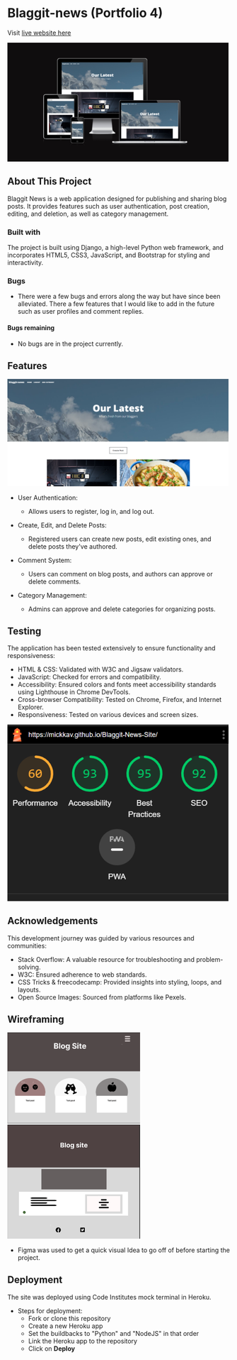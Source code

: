 # Blaggit-news (Portfolio 4)

Visit [live website here]("[https://mickkav.github.io/RockPaperScissorsLizardSpock/](https://mickkav.github.io/Blaggit-News-Site/)")

<img src="media/img/amiresponsiveblag.png" alt="image of app page on multiple devices" width="500">

## About This Project
Blaggit News is a web application designed for publishing and sharing blog posts. It provides features such as user authentication, post creation, editing, and deletion, as well as category management. 

### Built with
The project is built using Django, a high-level Python web framework, and incorporates HTML5, CSS3, JavaScript, and Bootstrap for styling and interactivity.

### Bugs
- There were a few bugs and errors along the way but have since been alleviated. There a few features that I would like to add in the future such as user profiles and comment replies.

#### Bugs remaining
- No bugs are in the project currently.


## Features

<img src="media/img/blaggit1.png" alt="screenshot of the site home page" width = "500">

- User Authentication:
    - Allows users to register, log in, and log out.

- Create, Edit, and Delete Posts:
    - Registered users can create new posts, edit existing ones, and delete posts they've authored.

- Comment System:
    - Users can comment on blog posts, and authors can approve or delete comments.

- Category Management:
    - Admins can approve and delete categories for organizing posts.
 
## Testing

The application has been tested extensively to ensure functionality and responsiveness:

- HTML & CSS: Validated with W3C and Jigsaw validators.
- JavaScript: Checked for errors and compatibility.
- Accessibility: Ensured colors and fonts meet accessibility standards using Lighthouse in Chrome DevTools.
- Cross-browser Compatibility: Tested on Chrome, Firefox, and Internet Explorer.
- Responsiveness: Tested on various devices and screen sizes.

<img src="media/img/blaggcessibility.png" alt="screenshot of accessibility score" width = "500">

## Acknowledgements

This development journey was guided by various resources and communities:

- Stack Overflow: A valuable resource for troubleshooting and problem-solving.
- W3C: Ensured adherence to web standards.
- CSS Tricks & freecodecamp: Provided insights into styling, loops, and layouts.
- Open Source Images: Sourced from platforms like Pexels.

## Wireframing

<img src="media/img/figmatic.png" alt="screenshots of wireframe" width = "300"> <img src="media/img/figmatic1.png" alt="screenshots of wireframe" width = "300">

- Figma was used to get a quick visual Idea to go off of before starting the project.

## Deployment

The site was deployed using Code Institutes mock terminal in Heroku.

- Steps for deployment:
    - Fork or clone this repository
    - Create a new Heroku app
    - Set the buildbacks to "Python" and "NodeJS" in that order
    - Link the Heroku app to the repository
    - Click on **Deploy**
